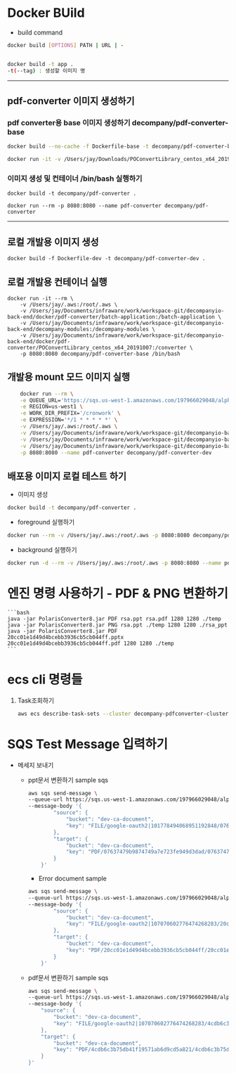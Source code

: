 # Docker BUild

* build command

```bash
docker build [OPTIONS] PATH | URL | -


docker build -t app .
-t(--tag) : 생성할 이미지 명
```

-----

## pdf-converter 이미지 생성하기

### pdf converter용 base 이미지 생성하기 decompany/pdf-converter-base

```bash
docker build --no-cache -f Dockerfile-base -t decompany/pdf-converter-base .

docker run -it -v /Users/jay/Downloads/POConvertLibrary_centos_x64_20190521:/workspace decompany-pdf-converter /bin/bash 
```

### 이미지 생성 및 컨테이너 /bin/bash 실행하기

```shell
docker build -t decompany/pdf-converter .

docker run --rm -p 8080:8080 --name pdf-converter decompany/pdf-converter
```

-----

## 로컬 개발용 이미지 생성

```shell
docker build -f Dockerfile-dev -t decompany/pdf-converter-dev .
```

## 로컬 개발용 컨테이너 실행

```shell
docker run -it --rm \
    -v /Users/jay/.aws:/root/.aws \
    -v /Users/jay/Documents/infraware/work/workspace-git/decompanyio-back-end/docker/pdf-converter/batch-application:/batch-application \
    -v /Users/jay/Documents/infraware/work/workspace-git/decompanyio-back-end/decompany-modules:/decompany-modules \
    -v /Users/jay/Documents/infraware/work/workspace-git/decompanyio-back-end/docker/pdf-converter/POConvertLibrary_centos_x64_20191007:/converter \
    -p 8080:8080 decompany/pdf-converter-base /bin/bash
```


## 개발용 mount 모드 이미지 실행

```bash
    docker run --rm \
    -e QUEUE_URL='https://sqs.us-west-1.amazonaws.com/197966029048/alpha-ca-pdf-converter' \
    -e REGION=us-west1 \
    -e WORK_DIR_PREFIX='/cronwork' \
    -e EXPRESSION='*/1 * * * * *' \
    -v /Users/jay/.aws:/root/.aws \
    -v /Users/jay/Documents/infraware/work/workspace-git/decompanyio-back-end/docker/pdf-converter/batch-application:/batch-application \
    -v /Users/jay/Documents/infraware/work/workspace-git/decompanyio-back-end/decompany-modules:/decompany-modules \
    -v /Users/jay/Documents/infraware/work/workspace-git/decompanyio-back-end/docker/pdf-converter/po-converter-library_centos_x64_20190521:/converter \
    -p 8080:8080 --name pdf-converter decompany/pdf-converter-dev
```

## 배포용 이미지 로컬 테스트 하기

* 이미지 생성
```bash
docker build -t decompany/pdf-converter .
```

* foreground 실행하기

```bash
docker run --rm -v /Users/jay/.aws:/root/.aws -p 8080:8080 decompany/pdf-converter
```

* background 실행하기

```bash
docker run -d --rm -v /Users/jay/.aws:/root/.aws -p 8080:8080 --name pdf-converter decompany/pdf-converter
```


엔진 명령 사용하기 - PDF & PNG 변환하기
===

    ```bash
    java -jar PolarisConverter8.jar PDF rsa.ppt rsa.pdf 1280 1280 ./temp
    java -jar PolarisConverter8.jar PNG rsa.ppt ./temp 1280 1280 ./rsa_ppt 
    java -jar PolarisConverter8.jar PDF 20cc01e1d49d4bcebb3936cb5cb044ff.pptx 20cc01e1d49d4bcebb3936cb5cb044ff.pdf 1280 1280 ./temp
    ```

ecs cli 명령들 
===

1. Task조회하기
    ```bash
    aws ecs describe-task-sets --cluster decompany-pdfconverter-cluster --service pdf-converter-service
    ```


SQS Test Message 입력하기
===

* 메세지 보내기

    * ppt문서 변환하기 sample sqs

        ```bash
        aws sqs send-message \
        --queue-url https://sqs.us-west-1.amazonaws.com/197966029048/alpha-ca-pdf-converter \
        --message-body '{
                "source": {
                    "bucket": "dev-ca-document",
                    "key": "FILE/google-oauth2|101778494068951192848/07637479b9874749a7e723fe949d3dad.pptx"
                },
                "target": {
                    "bucket": "dev-ca-document",
                    "key": "PDF/07637479b9874749a7e723fe949d3dad/07637479b9874749a7e723fe949d3dad.pdf"
                }
            }'
        ```
        * Error document sample
        ```bash
        aws sqs send-message \
        --queue-url https://sqs.us-west-1.amazonaws.com/197966029048/alpha-ca-pdf-converter \
        --message-body '{
                "source": {
                    "bucket": "dev-ca-document",
                    "key": "FILE/google-oauth2|107070602776474268283/20cc01e1d49d4bcebb3936cb5cb044ff.pptx"
                },
                "target": {
                    "bucket": "dev-ca-document",
                    "key": "PDF/20cc01e1d49d4bcebb3936cb5cb044ff/20cc01e1d49d4bcebb3936cb5cb044ff.pdf"
                }
            }'
        ```

    * pdf문서 변환하기 sample sqs

        ```bash
        aws sqs send-message \
        --queue-url https://sqs.us-west-1.amazonaws.com/197966029048/alpha-ca-pdf-converter \
        --message-body '{
            "source": {
                "bucket": "dev-ca-document",
                "key": "FILE/google-oauth2|107070602776474268283/4cdb6c3b75db41f19571ab6d9cd5a821.pdf"
            },
            "target": {
                "bucket": "dev-ca-document",
                "key": "PDF/4cdb6c3b75db41f19571ab6d9cd5a821/4cdb6c3b75db41f19571ab6d9cd5a821.pdf"
            }
        }'
        ```
